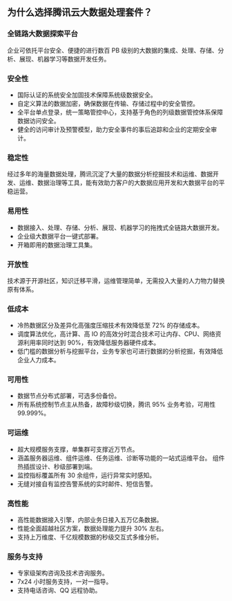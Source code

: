 ## 为什么选择腾讯云大数据处理套件？
### 全链路大数据探索平台
企业可依托平台安全、便捷的进行数百 PB 级别的大数据的集成、处理、存储、分析、展现、机器学习等数据开发任务。
### 安全性
- 国际认证的系统安全加固技术保障系统级数据安全。
- 自定义算法的数据加密，确保数据在传输、存储过程中的安全管控。
- 全平台单点登录，统一策略管控中心，支持基于角色的列级数据管控体系保障数据访问安全。
- 健全的访问审计及预警模型，助力安全事件的事后追踪和企业的定期安全审计。

### 稳定性
经过多年的海量数据处理，腾讯沉淀了大量的数据分析挖掘技术和运维、数据开发、运维、数据治理等工具，能有效助力客户的大数据应用开发和大数据平台的平稳运营。
### 易用性
- 数据接入、处理、存储、分析、展现、机器学习的拖拽式全链路大数据开发。
- 企业级大数据平台一键式部署。
- 开箱即用的数据治理工具集。

### 开放性
技术源于开源社区，知识迁移平滑，运维管理简单，无需投入大量的人力物力替换原有体系。

### 低成本
- 冷热数据区分及差异化高强度压缩技术有效降低至 72% 的存储成本。
- 调度算法优化，高计算、高 IO 的高效分时混合技术可让内存、CPU、网络资源利用率同时达到 90%，有效降低服务器硬件成本。
- 低门槛的数据分析与挖掘平台，业务专家也可进行数据的分析挖掘，有效降低企业人力成本。

### 可用性
- 数据节点分布式部署，可选多份备份。
- 所有系统控制节点主从热备，故障秒级切换，腾讯 95% 业务考验，可用性 99.999%。

### 可运维
- 超大规模服务支撑，单集群可支撑近万节点。
- 涵盖服务器运维、组件运维、任务运维、诊断等功能的一站式运维平台。
组件热插拔设计、秒级部署到端。
- 监控指标覆盖所有 30 余组件，运行异常实时感知。
- 无缝对接自有监控告警系统的实时邮件、短信告警。

### 高性能
- 高性能数据接入引擎，内部业务日接入五万亿条数据。
- 性能全面超越社区方案，数据处理能力提升 30% 左右。
- 支持上万维度、千亿规模数据的秒级交互式多维分析。

### 服务与支持
- 专家级架构咨询及技术咨询服务。
- 7x24 小时服务支持，一对一指导。
- 支持电话咨询、QQ 远程协助。
